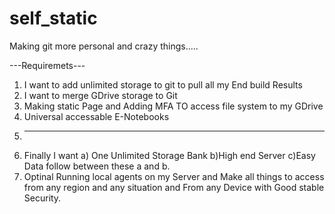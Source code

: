 # self_static
Making git more personal and crazy things.....

---Requiremets---
1) I want to add unlimited storage to git to pull all my End build Results
2) I want to merge GDrive storage to Git
3) Making static Page and Adding MFA TO access file system to my GDrive
4) Universal accessable E-Notebooks
5) -------
6) Finally I want a) One Unlimited Storage Bank b)High end Server c)Easy Data follow between these a and b.
7) Optinal Running local agents on my Server and Make all things to access from any region and any situation and From any Device with Good stable Security.
